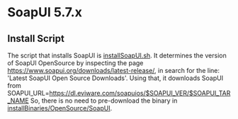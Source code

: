 # SoapUI 5.7.x
## Install Script
The script that installs SoapUI is [installSoapUI.sh](installSoapUI.sh). 
It determines the version of SoapUI OpenSource by inspecting the page https://www.soapui.org/downloads/latest-release/, in search for the line: 'Latest SoapUI Open Source Downloads'.
Using that, it downloads SoapUI from SOAPUI_URL=https://dl.eviware.com/soapuios/$SOAPUI_VER/$SOAPUI_TAR_NAME
So, there is no need to pre-download the binary in [installBinaries/OpenSource/SoapUI](../../../../installBinaries/OpenSource/SoapUI).